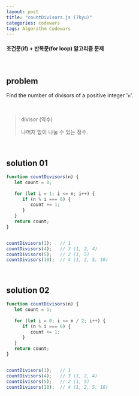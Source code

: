 ```yaml
---
layout: post
title: "countDivisors.js (7kyu)"
categories: codewars
tags: Algorithm Codewars
---
```


#### 조건문(if) + 반복문(for loop) 알고리즘 문제

<br>

## problem

Find the number of divisors of a positive integer '`n`'.

<br>

> divisor (약수)
>
> 나머지 없이 나눌 수 있는 정수.

<br>

## solution 01

```javascript
function countDivisors(n) {
   let count = 0;
   
   for (let i = 1; i <= n; i++) {
      if (n % i === 0) {
         count += 1;
      }
   }
   return count;
}


countDivisors(1);	// 1
countDivisors(4);	// 3 (1, 2, 4)
countDivisors(5);	// 2 (1, 5)
countDivisors(10);	// 4 (1, 2, 5, 10)
```

<br>

## solution 02

```javascript
function countDivisors(n) {
   let count = 1;
   
   for (let i = 0; i <= n / 2; i++) {
      if (n % i === 0) {
         count += 1;
      }
   }
   return count;
}


countDivisors(1);	// 1
countDivisors(4);	// 3 (1, 2, 4)
countDivisors(5);	// 2 (1, 5)
countDivisors(10);	// 4 (1, 2, 5, 10)
```

